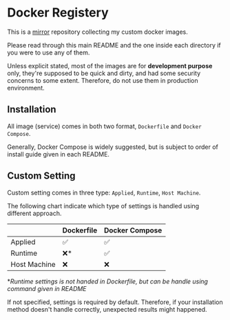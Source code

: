 # Docker Registery
This is a [mirror](https://hub.docker.com/u/tomy0000000) repository collecting my custom docker images.

Please read through this main README and the one inside each directory if you were to use any of them.

Unless explicit stated, most of the images are for **development purpose** only, they're supposed to be quick and dirty, and had some security concerns to some extent. Therefore, do not use them in production environment.

## Installation

All image (service) comes in both two format, `Dockerfile` and `Docker Compose`.

Generally, Docker Compose is widely suggested, but is subject to order of install guide given in each README.

## Custom Setting

Custom setting comes in three type: `Applied`, `Runtime`, `Host Machine`.

The following chart indicate which type of settings is handled using different approach.

|              | Dockerfile | Docker Compose |
| ------------ | ---------- | -------------- |
| Applied      | ✅          | ✅              |
| Runtime      | ❌*         | ✅              |
| Host Machine | ❌          | ❌              |

\**Runtime settings is not handed in Dockerfile, but can be handle using command given in README*

If not specified, settings is required by default. Therefore, if your installation method doesn't handle correctly, unexpected results might happened.

